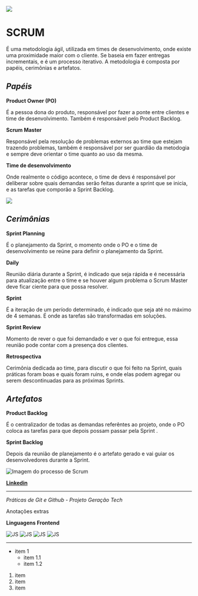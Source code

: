 ![](https://hermes.dio.me/articles/cover/ccccb152-85b5-4afe-b4ba-e6e3a22eb02a.png)

# **SCRUM**

É uma metodologia ágil, utilizada em times de desenvolvimento, onde existe uma proximidade maior com o cliente. Se baseia em fazer entregas incrementais, e é um processo iterativo. A metodologia é composta por papéis, cerimônias e artefatos.


## ***Papéis***

**Product Owner (PO)**

É a pessoa dona do produto, responsável por fazer a ponte entre clientes e time de desenvolvimento. Também é responsável pelo Product Backlog.

**Scrum Master**

Responsável pela resolução de problemas externos ao time que estejam trazendo problemas, também é responsável por ser guardião da metodogia e sempre deve orientar o time quanto ao uso da mesma.

**Time de desenvolvimento**

Onde realmente o código acontece, o time de devs é responsável por deliberar sobre quais demandas serão feitas durante a sprint que se inicia, e as tarefas que comporão a Sprint Backlog. 

![](https://encrypted-tbn0.gstatic.com/images?q=tbn:ANd9GcTMqny_rswfPMSgSyvcqn-5fNFt0XOnF7lUVQ&s)

## ***Cerimônias***

**Sprint Planning**

É o planejamento da Sprint, o momento onde o PO e o time de desenvolvimento se reúne para definir o planejamento da Sprint.

**Daily**

Reunião diária durante a Sprint, é indicado que seja rápida e é necessária para atualização entre o time e se houver algum problema o Scrum Master deve ficar ciente para que possa resolver.

**Sprint**

É a iteração de um período determinado, é indicado que seja até no máximo de 4 semanas. É onde as tarefas são transformadas em soluções.

**Sprint Review**

Momento de rever o que foi demandado e ver o que foi entregue, essa reunião pode contar com a presença dos clientes.

**Retrospectiva**

Cerimônia dedicada ao time, para discutir o que foi feito na Sprint, quais práticas foram boas e quais foram ruins, e onde elas podem agregar ou serem descontinuadas para as próximas Sprints.

## ***Artefatos***

**Product Backlog**

É o centralizador de todas as demandas referêntes ao projeto, onde o PO coloca as tarefas para que depois possam passar pela Sprint .

**Sprint Backlog**

Depois da reunião de planejamento é o artefato gerado e vai guiar os desenvolvedores durante a Sprint. 

![Imagem do processo de Scrum](https://www.nimblework.com/wp-content/uploads/2022/12/scrum-methodology.webp)







[**Linkedin**](https://www.linkedin.com/in/larigeorgia/)

----

*Práticas de Git e Github - Projeto Geração Tech*

Anotações extras

**Linguagens Frontend**

![JS](https://skillicons.dev/icons?i=js)
![JS](https://skillicons.dev/icons?i=html)
![JS](https://skillicons.dev/icons?i=css)
![JS](https://skillicons.dev/icons?i=react)

----
- item 1
  - item 1.1
  - item 1.2

1. item
2. item
3. item
